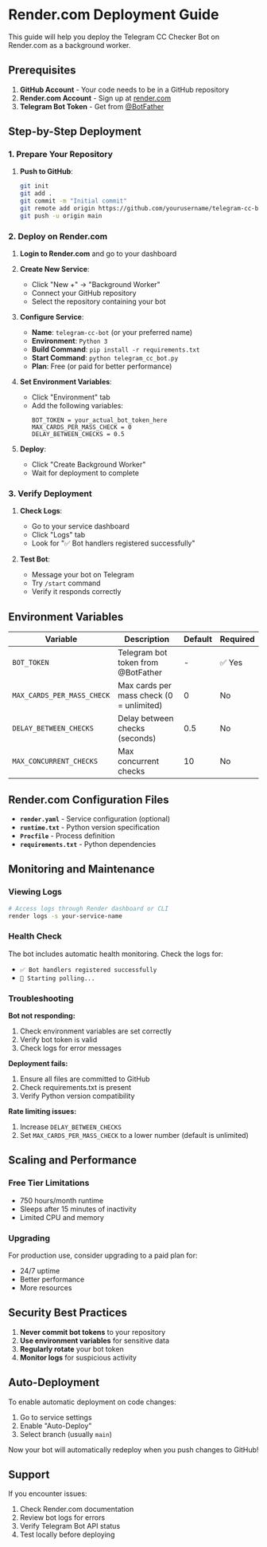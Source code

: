 # Render.com Deployment Guide

This guide will help you deploy the Telegram CC Checker Bot on Render.com as a background worker.

## Prerequisites

1. **GitHub Account** - Your code needs to be in a GitHub repository
2. **Render.com Account** - Sign up at [render.com](https://render.com)
3. **Telegram Bot Token** - Get from [@BotFather](https://t.me/botfather)

## Step-by-Step Deployment

### 1. Prepare Your Repository

1. **Push to GitHub**:
   ```bash
   git init
   git add .
   git commit -m "Initial commit"
   git remote add origin https://github.com/yourusername/telegram-cc-bot.git
   git push -u origin main
   ```

### 2. Deploy on Render.com

1. **Login to Render.com** and go to your dashboard

2. **Create New Service**:
   - Click "New +" → "Background Worker"
   - Connect your GitHub repository
   - Select the repository containing your bot

3. **Configure Service**:
   - **Name**: `telegram-cc-bot` (or your preferred name)
   - **Environment**: `Python 3`
   - **Build Command**: `pip install -r requirements.txt`
   - **Start Command**: `python telegram_cc_bot.py`
   - **Plan**: Free (or paid for better performance)

4. **Set Environment Variables**:
   - Click "Environment" tab
   - Add the following variables:
     ```
     BOT_TOKEN = your_actual_bot_token_here
     MAX_CARDS_PER_MASS_CHECK = 0
     DELAY_BETWEEN_CHECKS = 0.5
     ```

5. **Deploy**:
   - Click "Create Background Worker"
   - Wait for deployment to complete

### 3. Verify Deployment

1. **Check Logs**:
   - Go to your service dashboard
   - Click "Logs" tab
   - Look for "✅ Bot handlers registered successfully"

2. **Test Bot**:
   - Message your bot on Telegram
   - Try `/start` command
   - Verify it responds correctly

## Environment Variables

| Variable | Description | Default | Required |
|----------|-------------|---------|----------|
| `BOT_TOKEN` | Telegram bot token from @BotFather | - | ✅ Yes |
| `MAX_CARDS_PER_MASS_CHECK` | Max cards per mass check (0 = unlimited) | 0 | No |
| `DELAY_BETWEEN_CHECKS` | Delay between checks (seconds) | 0.5 | No |
| `MAX_CONCURRENT_CHECKS` | Max concurrent checks | 10 | No |

## Render.com Configuration Files

- **`render.yaml`** - Service configuration (optional)
- **`runtime.txt`** - Python version specification
- **`Procfile`** - Process definition
- **`requirements.txt`** - Python dependencies

## Monitoring and Maintenance

### Viewing Logs
```bash
# Access logs through Render dashboard or CLI
render logs -s your-service-name
```

### Health Check
The bot includes automatic health monitoring. Check the logs for:
- `✅ Bot handlers registered successfully`
- `🚀 Starting polling...`

### Troubleshooting

**Bot not responding:**
1. Check environment variables are set correctly
2. Verify bot token is valid
3. Check logs for error messages

**Deployment fails:**
1. Ensure all files are committed to GitHub
2. Check requirements.txt is present
3. Verify Python version compatibility

**Rate limiting issues:**
1. Increase `DELAY_BETWEEN_CHECKS`
2. Set `MAX_CARDS_PER_MASS_CHECK` to a lower number (default is unlimited)

## Scaling and Performance

### Free Tier Limitations
- 750 hours/month runtime
- Sleeps after 15 minutes of inactivity
- Limited CPU and memory

### Upgrading
For production use, consider upgrading to a paid plan for:
- 24/7 uptime
- Better performance
- More resources

## Security Best Practices

1. **Never commit bot tokens** to your repository
2. **Use environment variables** for sensitive data
3. **Regularly rotate** your bot token
4. **Monitor logs** for suspicious activity

## Auto-Deployment

To enable automatic deployment on code changes:
1. Go to service settings
2. Enable "Auto-Deploy"
3. Select branch (usually `main`)

Now your bot will automatically redeploy when you push changes to GitHub!

## Support

If you encounter issues:
1. Check Render.com documentation
2. Review bot logs for errors
3. Verify Telegram Bot API status
4. Test locally before deploying

